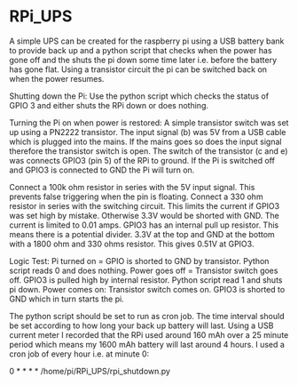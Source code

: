 # RPi_UPS
A simple UPS can be created for the raspberry pi using a USB battery bank to provide back up and a python script
that checks when the power has gone off and the shuts the pi down some time later i.e. before the battery has gone flat.
Using a transistor circuit the pi can be switched back on when the power resumes.

Shutting down the Pi:
Use the python script which checks the status of GPIO 3 and either shuts the RPi down or does nothing.

Turning the Pi on when power is restored:
A simple transistor switch was set up using a PN2222 transistor. The input signal (b) was 5V from a USB cable which is plugged
into the mains. If the mains goes so does the input signal therefore the transistor switch is open. The switch of the transistor
(c and e) was connects GPIO3 (pin 5) of the RPi to ground. 
If the Pi is switched off and GPIO3 is connected to GND the Pi will turn on.

Connect a 100k ohm resistor in series with the 5V input signal. This prevents false triggering when the pin is floating.
Connect a 330 ohm resistor in series with the switching circuit. This limits the current if GPIO3 was set high by mistake. Otherwise
3.3V would be shorted with GND. The current is limited to 0.01 amps. GPIO3 has an internal pull up resistor. This means there is a 
potential divider. 3.3V at the top and GND at the bottom with a 1800 ohm and 330 ohms resistor. This gives 0.51V at GPIO3.


Logic Test:
Pi turned on = GPIO is shorted to GND by transistor. Python script reads 0 and does nothing.
Power goes off = Transistor switch goes off. GPIO3 is pulled high by internal resistor. Python script read 1 and shuts pi down.
Power comes on: Transistor switch comes on. GPIO3 is shorted to GND which in turn starts the pi.

The python script should be set to run as cron job. The time interval should be set according to how long your back up battery
will last. Using a USB current meter I recorded that the RPi used around 160 mAh over a 25 minute period which means my 1600 mAh
battery will last around 4 hours.
I used a cron job of every hour i.e. at minute 0:

0 * * * * /home/pi/RPi_UPS/rpi_shutdown.py
